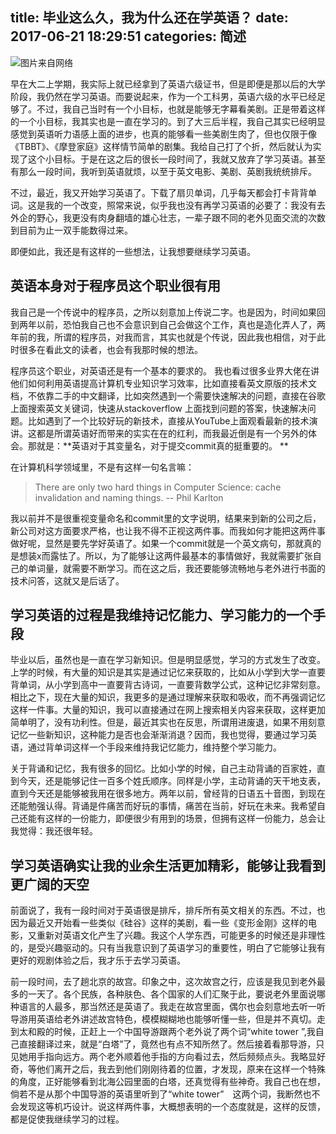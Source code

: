title: 毕业这么久，我为什么还在学英语？
date: 2017-06-21 18:29:51
categories: 简述
  --- 



![图片来自网络](http://upload-images.jianshu.io/upload_images/48180-ad74669fd9d78dba.jpg?imageMogr2/auto-orient/strip%7CimageView2/2/w/1240)


早在大二上学期，我实际上就已经拿到了英语六级证书，但是即便是那以后的大学阶段，我仍然在学习英语。而要说起来，作为一个工科男，英语六级的水平已经足够了。不过，我自己当时有一个小目标，也就是能够无字幕看美剧。正是带着这样的一个小目标，我其实也是一直在学习的。到了大三后半程，我自己其实已经明显感觉到英语听力语感上面的进步，也真的能够看一些美剧生肉了，但也仅限于像《TBBT》、《摩登家庭》这样情节简单的剧集。我给自己打了个折，然后就认为实现了这个小目标。于是在这之后的很长一段时间了，我就又放弃了学习英语。甚至有那么一段时间，我听到英语就烦，以至于英文电影、美剧、英剧我统统排斥。

不过，最近，我又开始学习英语了。下载了扇贝单词，几乎每天都会打卡背背单词。这是我的一个改变，照常来说，似乎我也没有再学习英语的必要了：我没有去外企的野心，我更没有肉身翻墙的雄心壮志，一辈子跟不同的老外见面交流的次数到目前为止一双手能数得过来。

即便如此，我还是有这样的一些想法，让我想要继续学习英语。


## 英语本身对于程序员这个职业很有用

我自己是一个传说中的程序员，之所以刻意加上传说二字。也是因为，时间如果回到两年以前，恐怕我自己也不会意识到自己会做这个工作，真也是造化弄人了，两年前的我，所谓的程序员，对我而言，其实也就是个传说，因此我也相信，对于此时很多在看此文的读者，也会有我那时候的想法。

程序员这个职业，对英语还是有一个基本的要求的。 我也看过很多业界大佬在讲他们如何利用英语提高计算机专业知识学习效率，比如直接看英文原版的技术文档，不依靠二手的中文翻译，比如突然遇到一个需要快速解决的问题，直接在谷歌上面搜索英文关键词，快速从stackoverflow 上面找到问题的答案，快速解决问题。比如遇到了一个比较好玩的新技术，直接从YouTube上面观看最新的技术演讲。这都是所谓英语好而带来的实实在在的红利，而我最近倒是有一个另外的体会。那就是：**英语对于其变量名，对于提交commit真的挺重要的。 **

在计算机科学领域里，不是有这样一句名言嘛：

>There are only two hard things in Computer Science: cache invalidation and naming things.
-- Phil Karlton

我以前并不是很重视变量命名和commit里的文字说明，结果来到新的公司之后，新公司对这方面要求严格，也让我不得不正视这两件事。而我如何才能把这两件事做好呢，显然是要先学好英语了。如果一个commit就是一个英文病句，那就真的是想装x而露怯了。所以，为了能够让这两件最基本的事情做好，我就需要扩张自己的单词量，就需要不断学习。而在这之后，我还要能够流畅地与老外进行书面的技术问答，这就又是后话了。

## 学习英语的过程是我维持记忆能力、学习能力的一个手段

毕业以后，虽然也是一直在学习新知识。但是明显感觉，学习的方式发生了改变。上学的时候，有大量的知识是其实是通过记忆来获取的，比如从小学到大学一直要背单词，从小学到高中一直要背古诗词，一直要背数学公式，这种记忆非常刻意。相比之下，现在大量的知识，我更多的是通过理解来获取和吸收，而不再强调记忆这样一件事。大量的知识，我可以直接通过在网上搜索相关内容来获取，这样更加简单明了，没有功利性。但是，最近其实也在反思，所谓用进废退，如果不用刻意记忆一些新知识，这种能力是否也会渐渐消退？因而，我也觉得，要通过学习英语，通过背单词这样一个手段来维持我记忆能力，维持整个学习能力。

关于背诵和记忆，我有很多的回忆。比如小学的时候，自己主动背诵的百家姓，直到今天，还是能够记住一百多个姓氏顺序。同样是小学，主动背诵的天干地支表，直到今天还是能够被我用在很多地方。两年以前，曾经背的日语五十音图，到现在还能勉强认得。背诵是件痛苦而好玩的事情，痛苦在当前，好玩在未来。我希望自己还能有这样的一份能力，即便很少有用到的场景，但拥有这样一份能力，总会让我觉得：我还很年轻。

## 学习英语确实让我的业余生活更加精彩，能够让我看到更广阔的天空

前面说了，我有一段时间对于英语很是排斥，排斥所有英文相关的东西。不过，也因为最近又开始看一些类似《硅谷》这样的美剧，看一些《变形金刚》这样的电影，又重新对英语文化产生了兴趣。我这个人学东西，可能更多的时候还是非理性的，是受兴趣驱动的。只有当我意识到了英语学习的重要性，明白了它能够让我有更好的观剧体验之后，我才乐于去学习英语。

前一段时间，去了趟北京的故宫。印象之中，这次故宫之行，应该是我见到老外最多的一天了。各个民族，各种肤色、各个国家的人们汇聚于此，要说老外里面说哪种语言的人最多，那当然还是英语了。我走在故宫里面，偶尔也会刻意地去听一听导游用英语给老外讲述故宫特色，模模糊糊地也能够听懂一些，但是并不真切。走到太和殿的时候，正赶上一个中国导游跟两个老外说了两个词“white tower ”,我自己直接翻译过来，就是“白塔”了，竟然也有点不知所然了。然后接着看那导游，只见她用手指向远方。两个老外顺着他手指的方向看过去，然后频频点头。我略显好奇，等他们离开之后，我去到他们刚刚待着的位置，才发现，原来在这样一个特殊的角度，正好能够看到北海公园里面的白塔，还真觉得有些神奇。我自己也在想，倘若不是从那个中国导游的英语里听到了“white tower”　这两个词，我断然也不会发现这等机巧设计。说这样两件事，大概想表明的一个态度就是，这样的反馈，都是促使我继续学习的过程。